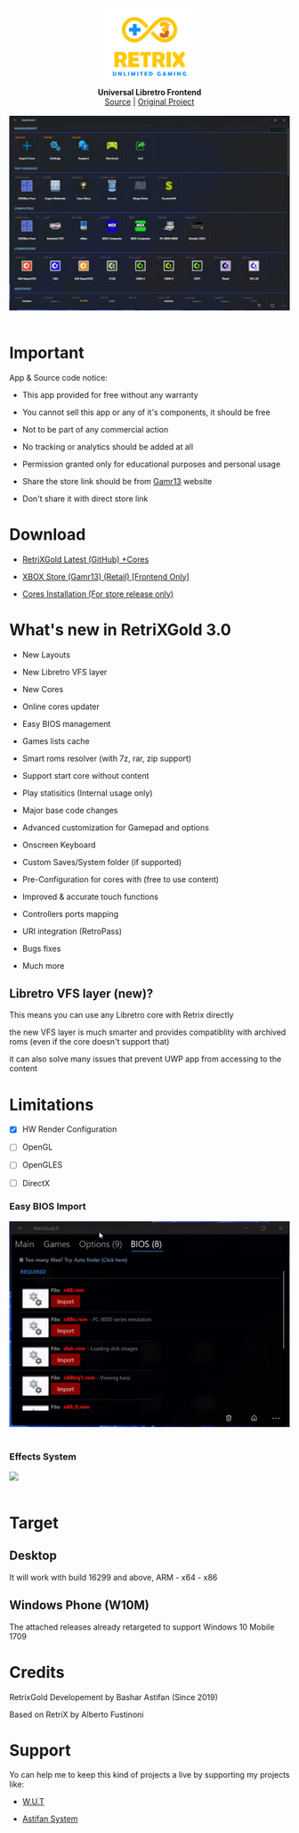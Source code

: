 <p align="center">
  <img src="assets/logo.png" width="176"><br>
  <b>Universal Libretro Frontend</b><br>
  <a href="./src">Source</a> |
  <a href="https://github.com/Aftnet/RetriX">Original Project</a> 
  <br><br>
  <img src="assets/screen.jpg"><br><br>
</p>


# Important

App & Source code notice:

- This app provided for free without any warranty

- You cannot sell this app or any of it's components, it should be free

- Not to be part of any commercial action

- No tracking or analytics should be added at all

- Permission granted only for educational purposes and personal usage

- Share the store link should be from <a href="https://gamr13.github.io/index.html">Gamr13</a> website

- Don't share it with direct store link


# Download

- <a href="https://github.com/basharast/RetrixGold/releases/latest">RetriXGold Latest (GitHub) +Cores</a>

- <a href="https://gamr13.github.io/index.html">XBOX Store (Gamr13) (Retail) [Frontend Only]</a>

- <a href="http://retrix.astifan.online/cores.html">Cores Installation (For store release only)</a>


# What's new in RetriXGold 3.0

- New Layouts

- New Libretro VFS layer

- New Cores

- Online cores updater

- Easy BIOS management

- Games lists cache

- Smart roms resolver (with 7z, rar, zip support)

- Support start core without content

- Play statisitics (Internal usage only)

- Major base code changes

- Advanced customization for Gamepad and options

- Onscreen Keyboard

- Custom Saves/System folder (if supported)

- Pre-Configuration for cores with (free to use content)

- Improved & accurate touch functions

- Controllers ports mapping

- URI integration (RetroPass)

- Bugs fixes

- Much more


## Libretro VFS layer (new)?

This means you can use any Libretro core with Retrix directly

the new VFS layer is much smarter and provides compatiblity with archived roms (even if the core doesn't support that)

it can also solve many issues that prevent UWP app from accessing to the content


# Limitations

- [x] HW Render Configuration
- [ ] OpenGL
- [ ] OpenGLES
- [ ] DirectX


### Easy BIOS Import
<img src="assets/EasyBIOS.gif"><br><br>


### Effects System
<img src="assets/Effects.gif"><br><br>


# Target

## Desktop

It will work with build 16299 and above, ARM - x64 - x86

## Windows Phone (W10M)

The attached releases already retargeted to support Windows 10 Mobile 1709


# Credits

RetrixGold Developement by Bashar Astifan (Since 2019)

Based on RetriX by Alberto Fustinoni


# Support

Yo can help me to keep this kind of projects a live by supporting my projects like:

- <a href="https://github.com/basharast/wut">W.U.T</a>

- <a href="https://github.com/basharast/AstifanSystem">Astifan System</a>
